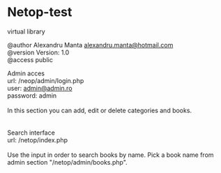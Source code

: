 # Netop-test
virtual library

@author   	Alexandru Manta <alexandru.manta@hotmail.com><br />
@version  	Version: 1.0<br />
@access   	public<br />

Admin acces<br />
  url: /neop/admin/login.php<br />
  user: admin@admin.ro<br />
  password: admin<br />
  <br />
  In this section you can add, edit or delete categories and books.<br />
<br />
<br />
Search interface<br />
  url: /netop/index.php<br />
  <br />
  Use the input in order to search books by name. Pick a book name from admin section "/netop/admin/books.php".<br />
<br />



